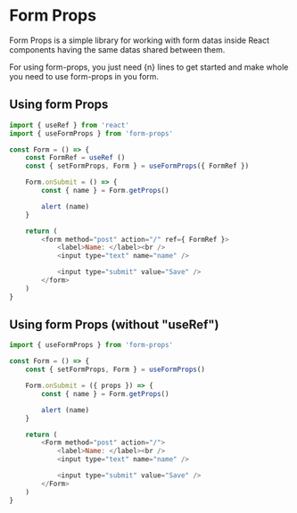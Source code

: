 # Form Props

Form Props is a simple library for working with form datas inside React components having the same datas shared between them.

For using form-props, you just need {n} lines to get started and make whole you need to use form-props in you form.


## Using form Props

```javascript
import { useRef } from 'react'
import { useFormProps } from 'form-props'

const Form = () => {
	const FormRef = useRef ()
	const { setFormProps, Form } = useFormProps({ FormRef })

	Form.onSubmit = () => {
		const { name } = Form.getProps()

		alert (name)
	}

	return (
		<form method="post" action="/" ref={ FormRef }>
			<label>Name: </label><br />
			<input type="text" name="name" />

			<input type="submit" value="Save" />
		</form>
	)
}
```



## Using form Props (without "useRef")

```javascript
import { useFormProps } from 'form-props'

const Form = () => {
	const { setFormProps, Form } = useFormProps()

	Form.onSubmit = ({ props }) => {
		const { name } = Form.getProps()

		alert (name)
	}

	return (
		<Form method="post" action="/">
			<label>Name: </label><br />
			<input type="text" name="name" />

			<input type="submit" value="Save" />
		</Form>
	)
}
```
